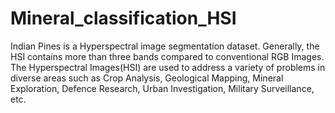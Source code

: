 # Mineral_classification_HSI

Indian Pines is a Hyperspectral image segmentation dataset.
Generally, the HSI contains more than three bands compared to conventional RGB Images. The Hyperspectral Images(HSI) are used to address a variety of problems in diverse areas such as Crop Analysis, Geological Mapping, Mineral Exploration, Defence Research, Urban Investigation, Military Surveillance, etc.
